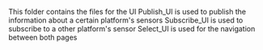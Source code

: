This folder contains the files for the UI
Publish_UI is used to publish the information about a certain platform's sensors
Subscribe_UI is used to subscribe to a other platform's sensor
Select_UI is used for the navigation between both pages
